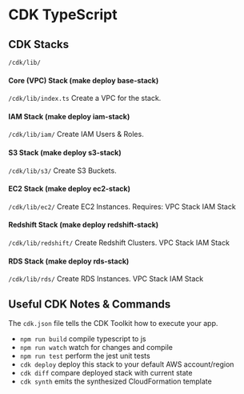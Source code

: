 # CDK TypeScript

## CDK Stacks
`/cdk/lib/`
#### Core (VPC) Stack (make deploy base-stack)
`/cdk/lib/index.ts`
Create a VPC for the stack.   
#### IAM Stack (make deploy iam-stack)
`/cdk/lib/iam/`
Create IAM Users & Roles.
#### S3 Stack (make deploy s3-stack)
`/cdk/lib/s3/`
Create S3 Buckets.
#### EC2 Stack (make deploy ec2-stack)
`/cdk/lib/ec2/`
Create EC2 Instances.
Requires:
    VPC Stack
    IAM Stack
#### Redshift Stack (make deploy redshift-stack)
`/cdk/lib/redshift/`
Create Redshift Clusters.
    VPC Stack
    IAM Stack
#### RDS Stack (make deploy rds-stack)
`/cdk/lib/rds/`
Create RDS Instances.
    VPC Stack
    IAM Stack

## Useful CDK Notes & Commands
The `cdk.json` file tells the CDK Toolkit how to execute your app.
 * `npm run build`   compile typescript to js
 * `npm run watch`   watch for changes and compile
 * `npm run test`    perform the jest unit tests
 * `cdk deploy`      deploy this stack to your default AWS account/region
 * `cdk diff`        compare deployed stack with current state
 * `cdk synth`       emits the synthesized CloudFormation template


